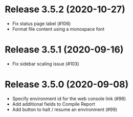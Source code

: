 # Release 3.5.2 (2020-10-27)

- Fix status page label (#106)
- Format file content using a monospace font

# Release 3.5.1 (2020-09-16)

- Fix sidebar scaling issue (#103)

# Release 3.5.0 (2020-09-08)

- Specify environment id for the web console link (#96)
- Add additional fields to Compile Report
- Add button to halt / resume an environment (#99)
